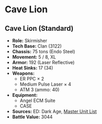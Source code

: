 # Cave Lion
## Cave Lion (Standard)
- **Role:** Skirmisher
- **Tech Base:** Clan (3122)
- **Chassis:** 75 tons (Endo Steel)
- **Movement:** 5 / 8, XL
- **Armor:** 192 (Laser Reflective)
- **Heat Sinks:** 17 (34)
- **Weapons:**
  - ER PPC × 2
  - Medium Pulse Laser × 4
  - ATM 3 (ammo: 40)
- **Equipment:**
  - Angel ECM Suite
  - CASE
- **Sources:** ED: Dark Age, [Master Unit List](http://masterunitlist.info/Unit/Details/6954/cave-lion-standard)
- **Battle Value:** 3044

